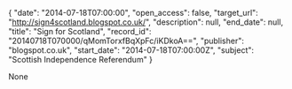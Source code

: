 {
  "date": "2014-07-18T07:00:00", 
  "open_access": false, 
  "target_url": "http://sign4scotland.blogspot.co.uk/", 
  "description": null, 
  "end_date": null, 
  "title": "Sign for Scotland", 
  "record_id": "20140718T070000/qMomTorxfBqXpFc/iKDkoA==", 
  "publisher": "blogspot.co.uk", 
  "start_date": "2014-07-18T07:00:00Z", 
  "subject": "Scottish Independence Referendum"
}

None